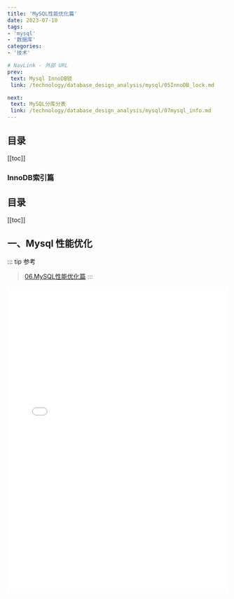 ```yaml
---
title: 'MySQL性能优化篇'
date: 2023-07-10
tags:
- 'mysql'
- '数据库'
categories:
- '技术'

# NavLink - 外部 URL
prev:
 text: Mysql InnoDB锁
 link: /technology/database_design_analysis/mysql/05InnoDB_lock.md

next:
 text: MySQL分库分表
 link: /technology/database_design_analysis/mysql/07mysql_info.md
---
```

## 目录
[[toc]]
### InnoDB索引篇
## 目录
[[toc]]

## 一、Mysql 性能优化 
::: tip 参考
> [06.MySQL性能优化篇](/file/mysql/06.MySQL性能优化篇.pdf)
:::
<embed id="pdfPlayer" src="/file/mysql/06.MySQL性能优化篇.pdf" type="application/pdf" width="100%" height="700" >
